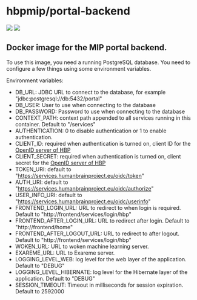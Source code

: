 # hbpmip/portal-backend

[![](https://images.microbadger.com/badges/version/hbpmip/portal-backend.svg)](http://microbadger.com/images/hbpmip/portal-backend "Get your own version badge on microbadger.com") [![](https://images.microbadger.com/badges/image/hbpmip/portal-backend.svg)](http://microbadger.com/images/hbpmip/portal-backend "Get your own image badge on microbadger.com")

## Docker image for the MIP portal backend.

To use this image, you need a running PostgreSQL database.
You need to configure a few things using some environment variables.

Environment variables:

* DB_URL: JDBC URL to connect to the database, for example "jdbc:postgresql://db:5432/portal"
* DB_USER: User to use when connecting to the database
* DB_PASSWORD: Password to use when connecting to the database
* CONTEXT_PATH:  context path appended to all services running in this container. Default to "/services"
* AUTHENTICATION: 0 to disable authentication or 1 to enable authentication.
* CLIENT_ID: required when authentication is turned on, client ID for the [OpenID server of HBP](https://services.humanbrainproject.eu/oidc/)
* CLIENT_SECRET: required when authentication is turned on, client secret for the [OpenID server of HBP](https://services.humanbrainproject.eu/oidc/)
* TOKEN_URI: default to "https://services.humanbrainproject.eu/oidc/token"
* AUTH_URI: default to "https://services.humanbrainproject.eu/oidc/authorize"
* USER_INFO_URI: default to "https://services.humanbrainproject.eu/oidc/userinfo"
* FRONTEND_LOGIN_URL: URL to redirect to when login is required. Default to "http://frontend/services/login/hbp"
* FRONTEND_AFTER_LOGIN_URL: URL to redirect after login. Default to "http://frontend/home"
* FRONTEND_AFTER_LOGOUT_URL: URL to redirect to after logout. Default to "http://frontend/services/login/hbp"
* WOKEN_URL: URL to woken machine learning server.
* EXAREME_URL: URL to Exareme server.
* LOGGING_LEVEL_WEB: log level for the web layer of the application. Default to "DEBUG"
* LOGGING_LEVEL_HIBERNATE: log level for the Hibernate layer of the application. Default to "DEBUG"
* SESSION_TIMEOUT: Timeout in milliseconds for session expiration. Default to 2592000

